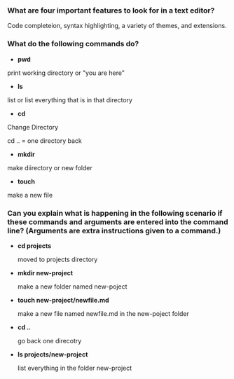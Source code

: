 ### What are four important features to look for in a text editor?

Code completeion, syntax highlighting, a variety of themes, and extensions. 

### What do the following commands do?
- **pwd**
  
print working directory or "you are here"

- **ls**
  
list or list everything that is in that directory

- **cd**
  
Change Directory

cd .. = one directory back

- **mkdir**

make diirectory or new folder
  
- **touch**

make a new file
  
### Can you explain what is happening in the following scenario if these commands and arguments are entered into the command line? (Arguments are extra instructions given to a command.)
- **cd projects**

  moved to projects directory
  
- **mkdir new-project**

  make a new folder named new-poject
  
- **touch new-project/newfile.md**

  make a new file named newfile.md in the new-poject folder

- **cd ..**

  go back one direcotry
  
- **ls projects/new-project**

  list everything in the folder new-project
